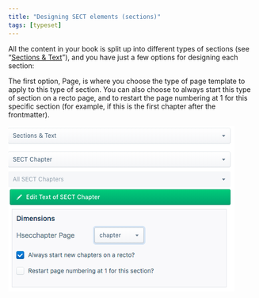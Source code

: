 ```yaml
---
title: "Designing SECT elements (sections)"
tags: [typeset]
---
```

 
<html><body><section data-type="chapter" class="hsecchapter" data-hederis-type="hsecchapter" id="typeset-sect-design" data-pi-attrs="id: typeset-sect-design; data-tags: typeset;" role="doc-chapter" data-tags="typeset" data-author-name=" " data-book-title=" " title="Designing SECT elements (sections)"><p class="hblkp" data-hederis-type="hblkp" id="pQqGAyXVE">All the content in your book is split up into different types of sections (see &#8220;<a href="{% link _docs/typeset-text-design.md %}" data-hederis-type="hspana" id="pmXT7JPB8"><span class="Hyperlink" data-hederis-type="hspnspan" id="p5bK2yZ9p">Sections &amp; Text</span></a>&#8221;), and you have just a few options for designing each section:</p><p class="hblkp" data-hederis-type="hblkp" id="pRJihfGeh">The first option, Page, is where you choose the type of page template to apply to this type of section. You can also choose to always start this type of section on a recto page, and to restart the page numbering at 1 for this specific section (for example, if this is the first chapter after the frontmatter).</p><img data-hederis-type="hblkimg" class="hblkimg" id="p0659iFSH" src="/images/sectelements.png" data-img-src="/images/sectelements.png"/></section></body></html>
